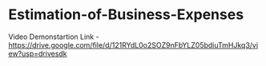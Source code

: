 # Estimation-of-Business-Expenses


Video Demonstartion Link - https://drive.google.com/file/d/121RYdL0o2SOZ9nFbYLZ05bdiuTmHJkq3/view?usp=drivesdk

